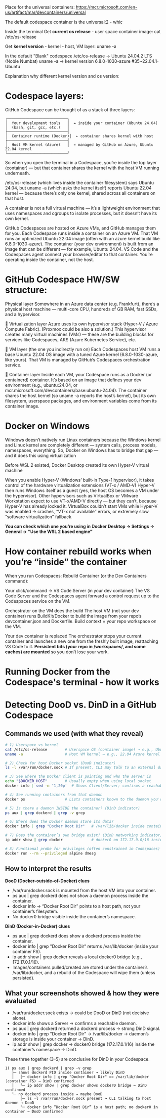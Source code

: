 Place for the universal containers:
https://mcr.microsoft.com/en-us/artifact/mar/devcontainers/universal

The default codespace container is the universal:2 - whic



Inside the terminal
Get **current os release** - user space container image:
cat /etc/os-release

Get **kernel version** - kernel - host, VM layer:
uname -a

In the default "Blank" codespace
/etc/os-release → Ubuntu 24.04.2 LTS (Noble Numbat)
uname -a → kernel version 6.8.0-1030-azure #35~22.04.1-Ubuntu

Explanation why different kernel version and os version:


# Codespace layers:
GitHub Codespace can be thought of as a stack of three layers:
```
┌───────────────────────────┐
│  Your development tools   │  ← inside your container (Ubuntu 24.04)
│  (bash, git, gcc, etc.)   │
├───────────────────────────┤
│  Container runtime (Docker)│  ← container shares kernel with host
├───────────────────────────┤
│  Host VM kernel (Azure)   │  ← managed by GitHub on Azure, Ubuntu 22.04 kernel
└───────────────────────────┘
```
So when you open the terminal in a Codespace, you’re inside the top layer (container) — but that container shares the kernel with the host VM running underneath.

/etc/os-release (which lives inside the container filesystem) says Ubuntu 24.04,
but uname -a (which asks the kernel itself) reports Ubuntu 22.04 kernel — because there’s only one kernel, shared across all containers on that host.

A container is not a full virtual machine — it’s a lightweight environment that uses namespaces and cgroups to isolate processes, but it doesn’t have its own kernel.

GitHub Codespaces are hosted on Azure VMs, and GitHub manages them for you.
    Each Codespace runs inside a container on an Azure VM.
    That VM runs an optimized Ubuntu 22.04 image (often with an azure kernel build like 6.8.0-1030-azure).
    The container (your dev environment) is built from an image that can be different — for example, Ubuntu 24.04.
    VS Code and the Codespaces agent connect your browser/editor to that container.
    You’re operating inside the container, not the host.



# GitHub Codespace HW/SW structure:
Physical layer
Somewhere in an Azure data center (e.g. Frankfurt), there’s a physical host machine — multi-core CPU, hundreds of GB RAM, fast SSDs, and a hypervisor.

🧰 Virtualization layer
Azure uses its own hypervisor stack (Hyper-V / Azure Compute Fabric). (Proxmox could be also a solution.)
This hypervisor creates many virtual machines (VMs) — these are the building blocks for services like Codespaces, AKS (Azure Kubernetes Service), etc.

🧩 VM layer (the one you indirectly run on)
Each Codespaces host VM runs a base Ubuntu 22.04 OS image with a tuned Azure kernel (6.8.0-1030-azure, like yours).
That VM is managed by GitHub’s Codespaces orchestration service.

🧱 Container layer
Inside each VM, your Codespace runs as a Docker (or containerd) container.
It’s based on an image that defines your dev environment (e.g., ubuntu:24.04, or mcr.microsoft.com/devcontainers/base:ubuntu-24.04).
The container shares the host kernel (so uname -a reports the host’s kernel), but its own filesystem, userspace packages, and environment variables come from its container image.


# Docker on Windows
Windows doesn’t natively run Linux containers because the Windows kernel and Linux kernel are completely different — system calls, process models, namespaces, everything.
So, Docker on Windows has to bridge that gap — and it does this using virtualization

Before WSL 2 existed, Docker Desktop created its own Hyper-V virtual machine

When you enable Hyper-V (Windows’ built-in Type-1 hypervisor), it takes control of the hardware virtualization extensions (VT-x / AMD-V)
    Hyper-V then runs Windows itself as a guest (yes, the host OS becomes a VM under the hypervisor).
    Other hypervisors such as VirtualBox or VMware Workstation expect to use VT-x/AMD-V directly — but they can’t, because Hyper-V has already locked it.
VirtualBox couldn’t start VMs while Hyper-V was enabled → crashes, “VT-x not available” errors, or extremely slow “software virtualization” fallback.

**You can check which one you’re using in Docker Desktop → Settings → General → “Use the WSL 2 based engine”**


# How container rebuild works when you’re “inside” the container

When you run Codespaces: Rebuild Container (or the Dev Containers command):

Your click/command → VS Code Server (in your dev container)
The VS Code Server and the Codespaces agent forward a control request up to the Codespaces service on the VM.

Orchestrator on the VM does the build
The host VM (not your dev container) runs BuildKit/Docker to build the image from your repo’s devcontainer.json and Dockerfile. Build context = your repo workspace on the VM.

Your dev container is replaced
The orchestrator stops your current container and launches a new one from the freshly built image, reattaching VS Code to it.
**Persistent bits (your repo in /workspaces/<repo>, and some caches) are mounted** so you don’t lose your work.

# Running Docker from the Codespace's terminal - how it works

# Detecting DooD vs. DinD in a GitHub Codespace
## Commands we used (with what they reveal)

```bash
# 1) Userspace vs kernel
cat /etc/os-release        # Userspace OS (container image) → e.g., Ubuntu 24.04
uname -a                   # Host VM kernel → e.g., 22.04 Azure kernel

# 2) Check for host Docker socket (DooD indicator)
ls -l /var/run/docker.sock # If present, CLI may talk to an external daemon

# 3) See where the Docker client is pointing and who the server is
echo "$DOCKER_HOST"        # Usually empty when using local socket
docker info | sed -n '1,20p'  # Shows Client/Server; confirms a reachable daemon

# 4) See running containers from that daemon
docker ps                  # Lists containers known to the daemon you're talking to

# 5) Is there a daemon INSIDE the container? (DinD indicator)
ps aux | grep dockerd | grep -v grep

# 6) Where does the Docker daemon store its data?
docker info | grep "Docker Root Dir"   # /var/lib/docker inside container ⇒ DinD

# 7) Does the container’s own bridge exist? (DinD networking indicator)
ip addr show | grep docker             # docker0 on 172.17.0.0/16 inside container

# 8) Functional probe for privileges (often constrained in Codespaces)
docker run --rm --privileged alpine dmesg

```


## How to interpret the results

**DooD (Docker-outside-of-Docker) clues**
- /var/run/docker.sock is mounted from the host VM into your container.
- ps aux | grep dockerd does not show a daemon process inside the container.
- docker info → “Docker Root Dir” points to a host path, not your container’s filesystem.
- No docker0 bridge visible inside the container’s namespace.

**DinD (Docker-in-Docker) clues**
- ps aux | grep dockerd does show a dockerd process inside the container.
- docker info | grep "Docker Root Dir" returns /var/lib/docker (inside your container FS).
- ip addr show | grep docker reveals a local docker0 bridge (e.g., 172.17.0.1/16).
- Images/containers pulled/created are stored under the container’s /var/lib/docker, and a rebuild of the Codespace will wipe them (unless persisted).

## What your screenshots showed & how they were evaluated
- /var/run/docker.sock exists → could be DooD or DinD (not decisive alone).
- docker info shows a Server → confirms a reachable daemon.
- ps aux | grep dockerd returned a dockerd process → strong DinD signal.
- docker info | grep "Docker Root Dir" → /var/lib/docker → daemon’s storage is inside your container → DinD.
- ip addr show | grep docker → docker0 bridge (172.17.0.1/16) inside the container’s namespace → DinD.

These three together (3–5) are conclusive for DinD in your Codespace.
```
1) ps aux | grep dockerd | grep -v grep
   ├─ shows dockerd PID inside container → likely DinD
   │   ├─ docker info | grep "Docker Root Dir" == /var/lib/docker (container FS) → DinD confirmed
   │   └─ ip addr show | grep docker shows docker0 bridge → DinD confirmed
   └─ no dockerd process inside → maybe DooD
       ├─ ls -l /var/run/docker.sock present → CLI talking to host daemon → DooD
       └─ docker info “Docker Root Dir” is a host path; no docker0 in container → DooD confirmed
```
